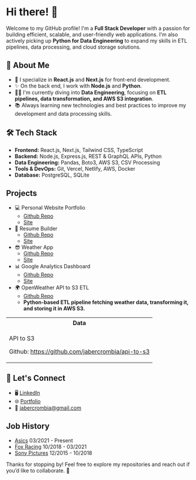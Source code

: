 # Hi there! 👋

Welcome to my GitHub profile! I'm a **Full Stack Developer** with a passion for building efficient, scalable, and user-friendly web applications. I'm also actively picking up **Python for Data Engineering** to expand my skills in ETL pipelines, data processing, and cloud storage solutions.

## 🚀 About Me

- 💯 I specialize in **React.js** and **Next.js** for front-end development.
- ✨ On the back end, I work with **Node.js** and **Python**.
- 👩‍💻 I'm currently diving into **Data Engineering**, focusing on **ETL pipelines, data transformation, and AWS S3 integration**.
- 📚 Always learning new technologies and best practices to improve my development and data processing skills.

## 🛠️ Tech Stack

- **Frontend:** React.js, Next.js, Tailwind CSS, TypeScript
- **Backend:** Node.js, Express.js, REST & GraphQL APIs, Python
- **Data Engineering:** Pandas, Boto3, AWS S3, CSV Processing
- **Tools & DevOps:** Git, Vercel, Netlify, AWS, Docker
- **Database:** PostgreSQL, SQLite

## Projects

- 💻 Personal Website Portfolio
  - [Github Repo](https://github.com/jabercrombia/jabercrombia-app)
  - [Site](https://www.jabercrombia.com?utm_source=github&utm_medium=github&utm_campaign=gitub-profile)
- 📄 Resume Builder
  - [Github Repo](https://github.com/jabercrombia/resume-builder)
  - [Site](https://resume-app-flame.vercel.app/?utm_source=github&utm_medium=internet&utm_campaign=github&utm_id=mywebsite)
- 😎 Weather App
  - [Github Repo](https://github.com/jabercrombia/weather-nextjs)
  - [Site](https://weather-nextjs-zeta.vercel.app/?utm_source=github&utm_medium=internet&utm_campaign=github&utm_id=mywebsite)
- 📊 Google Analytics Dashboard
  - [Github Repo](https://github.com/jabercrombia/google-dashboard-api)
  - [Site](https://google-dashboard-api.vercel.app/?utm_source=github&utm_medium=internet&utm_campaign=github)
- 🌍 OpenWeather API to S3 ETL
  - [Github Repo](https://github.com/jabercrombia/api-to-s3)
  - **Python-based ETL pipeline fetching weather data, transforming it, and storing it in AWS S3.**

<table>
    <tr>
        <th>
        Data
        </th>
    </tr>
    <tr>
        <td>
        <p>API to S3<p>
        <p>Github: <a href="https://github.com/jabercrombia/api-to-s3">https://github.com/jabercrombia/api-to-s3</a></p>
        </td>
    <tr>
</table>

## 👫 Let's Connect

- 🖥 [LinkedIn](https://www.linkedin.com/in/justin-abercrombia/)
- 🌐 [Portfolio](https://www.jabercrombia.com?utm_source=github&utm_medium=github&utm_campaign=gitub-profile)
- 📧 [jabercrombia@gmail.com](mailto:jabercrombia@gmail.com)

## Job History

- [Asics](http://www.asics.com) 03/2021 - Present
- [Fox Racing](http://www.foxracing.com) 10/2018 - 03/2021
- [Sony Pictures](http://www.sonypictures.com) 12/2015 - 10/2018

Thanks for stopping by! Feel free to explore my repositories and reach out if you’d like to collaborate. 🚀
